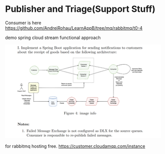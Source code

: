# Publisher and Triage(Support Stuff)
Consumer is here https://github.com/AndreiRohau/LearnAppB/tree/mq/rabbitmq/t0-4

demo spring cloud stream functional approach

![](rabbit-t1.png)

for rabbitmq hosting free.
https://customer.cloudamqp.com/instance